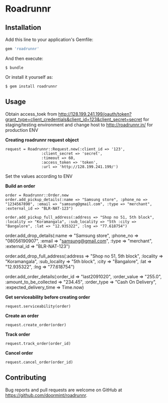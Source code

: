 # Roadrunnr

## Installation

Add this line to your application's Gemfile:

```ruby
gem 'roadrunnr'
```

And then execute:

    $ bundle

Or install it yourself as:

    $ gem install roadrunnr

## Usage
Obtain  access_toek from http://128.199.241.199/oauth/token?grant_type=client_credentials&client_id=123&client_secret=secret for staging/testing environment and change host to http://roadrunnr.in/ for production ENV

**Creating roadrunnr request object**

   

    request = Roadrunnr::Request.new(:client_id => '123', 
                    :client_secret => 'secret', 
                    :timeout => 60, 
                    :access_token => 'token', 
                    :url => 'http://128.199.241.199/')

Set the values according to ENV



  **Build an order**

    order = Roadrunnr::Order.new
    order.add_pickup_details(:name => "Samsung store", :phone_no => "1234567890", :email => "samsung@gmail.com", :type => "merchant", :external_id => "BLR-NAT-123")
    
    order.add_pickup_full_address(:address => "Shop no 51, 5th block", :locality => "Koramangala", :sub_locality => "5th :city => "Bangalore", :lat => "12.935322", :lng => "77.618754")

  order.add_drop_details(:name => "Samsung store", :phone_no => "08056190907", :email => "samsung@gmail.com", :type => "merchant", :external_id => "BLR-NAT-123")

  order.add_drop_full_address(:address => "Shop no 51, 5th block", :locality => "Koramangala", :sub_locality => "5th block", :city => "Bangalore", :lat => "12.935322", :lng => "77.618754")

  order.add_order_details(:order_id => "last2091020", :order_value => "255.0", :amount_to_be_collected => "234.45", :order_type => "Cash On Delivery", :expected_delivery_time => Time.now)
                                  

  **Get serviceability before creating order**
  
    request.serviceability(order)


  **Create an order**
  
    request.create_order(order)


  **Track order**

    request.track_order(order_id)

  **Cancel order**   

    request.cancel_order(order_id)


## Contributing

Bug reports and pull requests are welcome on GitHub at https://github.com/doormint/roadrunnr.
